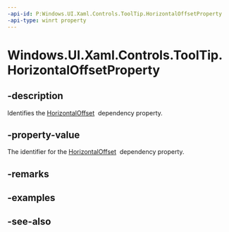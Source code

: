 ```yaml
---
-api-id: P:Windows.UI.Xaml.Controls.ToolTip.HorizontalOffsetProperty
-api-type: winrt property
---
```


<!-- Property syntax
public Windows.UI.Xaml.DependencyProperty HorizontalOffsetProperty { get; }
-->

# Windows.UI.Xaml.Controls.ToolTip.HorizontalOffsetProperty

## -description
Identifies the [HorizontalOffset](tooltip_horizontaloffset.md)  dependency property.



## -property-value
The identifier for the [HorizontalOffset](tooltip_horizontaloffset.md)  dependency property.

## -remarks

## -examples

## -see-also
